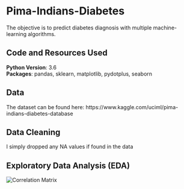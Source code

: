 # Pima-Indians-Diabetes
<p> The objective is to predict diabetes diagnosis with multiple machine-learning algorithms. </p>

## Code and Resources Used
 **Python Version**: 3.6<br>
 **Packages**: pandas, sklearn, matplotlib, pydotplus, seaborn

## Data
<p> The dataset can be found here:  https://www.kaggle.com/uciml/pima-indians-diabetes-database</p>

## Data Cleaning

<p>I simply dropped any NA values if found in the data </p>

## Exploratory Data Analysis (EDA)

![Correlation Matrix](https://i.imgur.com/v05i6JQ.png)
